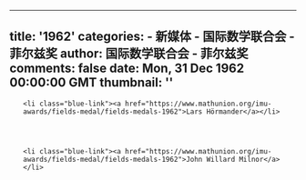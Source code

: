 
---
title: '1962'
categories: 
    - 新媒体
    - 国际数学联合会 - 菲尔兹奖
author: 国际数学联合会 - 菲尔兹奖
comments: false
date: Mon, 31 Dec 1962 00:00:00 GMT
thumbnail: ''
---

<div>   
<ul>
    
    

    

    <li class="blue-link"><a href="https://www.mathunion.org/imu-awards/fields-medal/fields-medals-1962">Lars Hörmander</a></li>


    

    <li class="blue-link"><a href="https://www.mathunion.org/imu-awards/fields-medal/fields-medals-1962">John Willard Milnor</a></li>



</ul>  
</div>
            